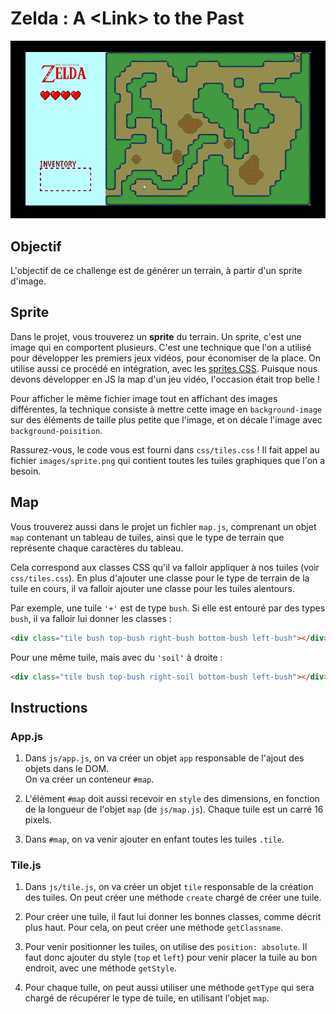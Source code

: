 ﻿# Zelda : A &lt;Link&gt; to the Past

![WIP](sideFiles/ZeldaWiP4.gif)

## Objectif

L'objectif de ce challenge est de générer un terrain, à partir
d'un sprite d'image.

## Sprite

Dans le projet, vous trouverez un **sprite** du terrain. Un sprite, c'est une
image qui en comportent plusieurs. C'est une technique que l'on a utilisé pour
développer les premiers jeux vidéos, pour économiser de la place. On utilise
aussi ce procédé en intégration, avec les [sprites CSS](https://developer.mozilla.org/fr/docs/Web/CSS/CSS_Images/Sprites_CSS).
Puisque nous devons développer en JS la map d'un jeu vidéo, l'occasion était
trop belle !

Pour afficher le même fichier image tout en affichant des images différentes,
la technique consiste à mettre cette image en `background-image` sur des éléments
de taille plus petite que l'image, et on décale l'image avec `background-poisition`.

Rassurez-vous, le code vous est fourni dans `css/tiles.css` ! Il fait appel au
fichier `images/sprite.png` qui contient toutes les tuiles graphiques que l'on
a besoin.

## Map

Vous trouverez aussi dans le projet un fichier `map.js`, comprenant un objet
`map` contenant un tableau de tuiles, ainsi que le type de terrain que représente
chaque caractères du tableau.

Cela correspond aux classes CSS qu'il va falloir appliquer à nos tuiles
(voir `css/tiles.css`). En plus d'ajouter une classe pour le type de terrain
de la tuile en cours, il va falloir ajouter une classe pour les tuiles alentours.

Par exemple, une tuile `'+'` est de type `bush`. Si elle est entouré par des
types `bush`, il va falloir lui donner les classes :
```html
<div class="tile bush top-bush right-bush bottom-bush left-bush"></div>
```

Pour une même tuile, mais avec du `'soil'` à droite :
```html
<div class="tile bush top-bush right-soil bottom-bush left-bush"></div>
```

## Instructions

### App.js

1. Dans `js/app.js`, on va créer un objet `app` responsable de l'ajout des objets dans le DOM.  
On va créer un conteneur `#map`.

2. L'élément `#map` doit aussi recevoir en `style` des dimensions, en fonction
de la longueur de l'objet `map` (de `js/map.js`). Chaque tuile est un carré 16 pixels.

3. Dans `#map`, on va venir ajouter en enfant toutes les tuiles `.tile`.

### Tile.js

1. Dans `js/tile.js`, on va créer un objet `tile` responsable de la création
des tuiles. On peut créer une méthode `create` chargé de créer une tuile.

2. Pour créer une tuile, il faut lui donner les bonnes classes, comme décrit
plus haut. Pour cela, on peut créer une méthode `getClassname`.

3. Pour venir positionner les tuiles, on utilise des `position: absolute`.
Il faut donc ajouter du style (`top` et `left`) pour venir placer la tuile
au bon endroit, avec une méthode `getStyle`.

4. Pour chaque tuile, on peut aussi utiliser une méthode `getType` qui sera
chargé de récupérer le type de tuile, en utilisant l'objet `map`.
